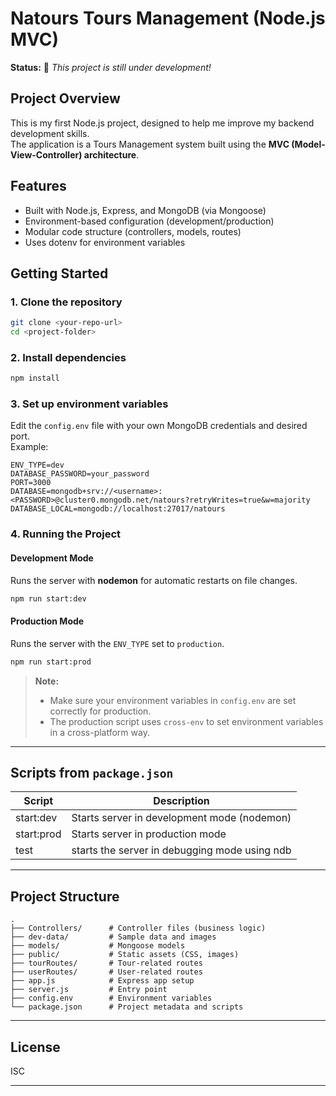 # Natours Tours Management (Node.js MVC)

**Status:** 🚧 _This project is still under development!_

## Project Overview

This is my first Node.js project, designed to help me improve my backend development skills.  
The application is a Tours Management system built using the **MVC (Model-View-Controller) architecture**.

## Features

- Built with Node.js, Express, and MongoDB (via Mongoose)
- Environment-based configuration (development/production)
- Modular code structure (controllers, models, routes)
- Uses dotenv for environment variables

## Getting Started

### 1. Clone the repository

```sh
git clone <your-repo-url>
cd <project-folder>
```

### 2. Install dependencies

```sh
npm install
```

### 3. Set up environment variables

Edit the `config.env` file with your own MongoDB credentials and desired port.  
Example:

```
ENV_TYPE=dev
DATABASE_PASSWORD=your_password
PORT=3000
DATABASE=mongodb+srv://<username>:<PASSWORD>@cluster0.mongodb.net/natours?retryWrites=true&w=majority
DATABASE_LOCAL=mongodb://localhost:27017/natours
```

### 4. Running the Project

#### Development Mode

Runs the server with **nodemon** for automatic restarts on file changes.

```sh
npm run start:dev
```

#### Production Mode

Runs the server with the `ENV_TYPE` set to `production`.

```sh
npm run start:prod
```

> **Note:**
>
> - Make sure your environment variables in `config.env` are set correctly for production.
> - The production script uses `cross-env` to set environment variables in a cross-platform way.

---

## Scripts from `package.json`

| Script     | Description                                 |
| ---------- | ------------------------------------------- |
| start:dev  | Starts server in development mode (nodemon) |
| start:prod | Starts server in production mode            |
| test       | starts the server in debugging mode using ndb                       |

---

## Project Structure

```
.
├── Controllers/      # Controller files (business logic)
├── dev-data/         # Sample data and images
├── models/           # Mongoose models
├── public/           # Static assets (CSS, images)
├── tourRoutes/       # Tour-related routes
├── userRoutes/       # User-related routes
├── app.js            # Express app setup
├── server.js         # Entry point
├── config.env        # Environment variables
└── package.json      # Project metadata and scripts
```

---

## License

ISC

---
